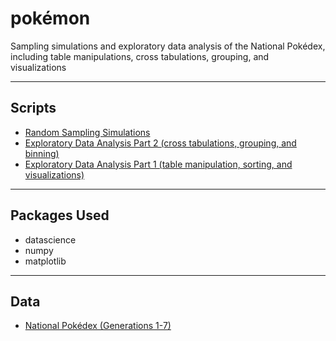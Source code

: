 # pokémon
Sampling simulations and exploratory data analysis of the National Pokédex, including table manipulations, cross tabulations, grouping, and visualizations

-----

## Scripts

- [Random Sampling Simulations](Pokemon_Sampling.ipynb)
- [Exploratory Data Analysis Part 2 (cross tabulations, grouping, and binning)](Pokemon_EDA2.ipynb)
- [Exploratory Data Analysis Part 1 (table manipulation, sorting, and visualizations)](Pokemon_EDA1.ipynb)

-----

## Packages Used

- datascience
- numpy
- matplotlib

-----

## Data

- [National Pokédex (Generations 1-7)](pokemon.csv)